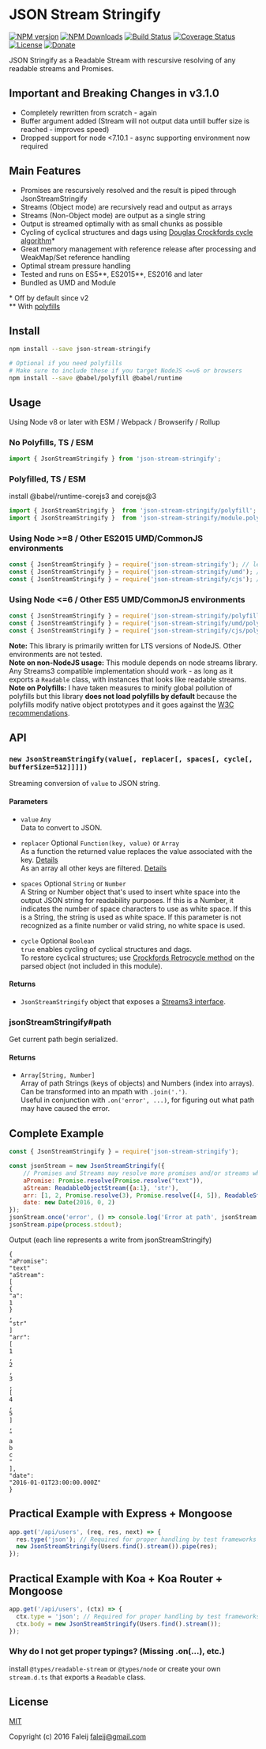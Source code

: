 # JSON Stream Stringify

[![NPM version][npm-image]][npm-url]
[![NPM Downloads][downloads-image]][downloads-url]
[![Build Status][travis-image]][travis-url]
[![Coverage Status][coveralls-image]][coveralls-url]
[![License][license-image]](LICENSE)
[![Donate][donate-image]][donate-url]

JSON Stringify as a Readable Stream with rescursive resolving of any readable streams and Promises.

## Important and Breaking Changes in v3.1.0

- Completely rewritten from scratch - again
- Buffer argument added (Stream will not output data untill buffer size is reached - improves speed)
- Dropped support for node <7.10.1 - async supporting environment now required

## Main Features

- Promises are rescursively resolved and the result is piped through JsonStreamStringify
- Streams (Object mode) are recursively read and output as arrays
- Streams (Non-Object mode) are output as a single string
- Output is streamed optimally with as small chunks as possible
- Cycling of cyclical structures and dags using [Douglas Crockfords cycle algorithm](https://github.com/douglascrockford/JSON-js)*
- Great memory management with reference release after processing and WeakMap/Set reference handling
- Optimal stream pressure handling
- Tested and runs on ES5**, ES2015**, ES2016 and later
- Bundled as UMD and Module

\* Off by default since v2  
\** With [polyfills](#usage)  

## Install

```bash
npm install --save json-stream-stringify

# Optional if you need polyfills
# Make sure to include these if you target NodeJS <=v6 or browsers
npm install --save @babel/polyfill @babel/runtime
```

## Usage

Using Node v8 or later with ESM / Webpack / Browserify / Rollup

### No Polyfills, TS / ESM

```javascript
import { JsonStreamStringify } from 'json-stream-stringify';
```

### Polyfilled, TS / ESM

install @babel/runtime-corejs3 and corejs@3

```javascript
import { JsonStreamStringify }  from 'json-stream-stringify/polyfill';
import { JsonStreamStringify }  from 'json-stream-stringify/module.polyfill'; // force ESM
```

### Using Node >=8 / Other ES2015 UMD/CommonJS environments

```javascript
const { JsonStreamStringify } = require('json-stream-stringify'); // let module resolution decide UMD or CJS
const { JsonStreamStringify } = require('json-stream-stringify/umd'); // force UMD
const { JsonStreamStringify } = require('json-stream-stringify/cjs'); // force CJS
```

### Using Node <=6 / Other ES5 UMD/CommonJS environments

```javascript
const { JsonStreamStringify } = require('json-stream-stringify/polyfill');
const { JsonStreamStringify } = require('json-stream-stringify/umd/polyfill');
const { JsonStreamStringify } = require('json-stream-stringify/cjs/polyfill');
```

**Note:** This library is primarily written for LTS versions of NodeJS. Other environments are not tested.  
**Note on non-NodeJS usage:** This module depends on node streams library. Any Streams3 compatible implementation should work - as long as it exports a `Readable` class, with instances that looks like readable streams.  
**Note on Polyfills:** I have taken measures to minify global pollution of polyfills but this library **does not load polyfills by default** because the polyfills modify native object prototypes and it goes against the [W3C recommendations](https://www.w3.org/2001/tag/doc/polyfills/#advice-for-library-and-framework-authors).

## API

### `new JsonStreamStringify(value[, replacer[, spaces[, cycle[, bufferSize=512]]]])`  

Streaming conversion of ``value`` to JSON string.

#### Parameters

- ``value`` ``Any``  
  Data to convert to JSON.

- ``replacer`` Optional ``Function(key, value)`` or ``Array``  
  As a function the returned value replaces the value associated with the key. [Details](https://developer.mozilla.org/en/docs/Web/JavaScript/Reference/Global_Objects/JSON/stringify#The_replacer_parameter)  
 As an array all other keys are filtered. [Details](https://developer.mozilla.org/en/docs/Web/JavaScript/Reference/Global_Objects/JSON/stringify#Example_with_an_array)

- ``spaces`` Optional ``String`` or ``Number``  
  A String or Number object that's used to insert white space into the output JSON string for readability purposes. If this is a Number, it indicates the number of space characters to use as white space. If this is a String, the string is used as white space. If this parameter is not recognized as a finite number or valid string, no white space is used.

- ``cycle`` Optional ``Boolean``  
  ``true`` enables cycling of cyclical structures and dags.  
  To restore cyclical structures; use [Crockfords Retrocycle method](https://github.com/douglascrockford/JSON-js) on the parsed object (not included in this module).

#### Returns

- ``JsonStreamStringify`` object that exposes a [Streams3 interface](https://nodejs.org/api/stream.html#stream_class_stream_readable).

### jsonStreamStringify#path

Get current path begin serialized.

#### Returns

- ``Array[String, Number]``  
  Array of path Strings (keys of objects) and Numbers (index into arrays).  
  Can be transformed into an mpath with ``.join('.')``.  
  Useful in conjunction with ``.on('error', ...)``, for figuring out what path may have caused the error.

## Complete Example

```javascript
const { JsonStreamStringify } = require('json-stream-stringify');

const jsonStream = new JsonStreamStringify({
    // Promises and Streams may resolve more promises and/or streams which will be consumed and processed into json output
    aPromise: Promise.resolve(Promise.resolve("text")),
    aStream: ReadableObjectStream({a:1}, 'str'),
    arr: [1, 2, Promise.resolve(3), Promise.resolve([4, 5]), ReadableStream('a', 'b', 'c')],
    date: new Date(2016, 0, 2)
});
jsonStream.once('error', () => console.log('Error at path', jsonStream.stack.join('.')));
jsonStream.pipe(process.stdout);
```

Output (each line represents a write from jsonStreamStringify)

```text
{
"aPromise":
"text"
"aStream":
[
{
"a":
1
}
,
"str"
]
"arr":
[
1
,
2
,
3
,
[
4
,
5
]
,
"
a
b
c
"
],
"date":
"2016-01-01T23:00:00.000Z"
}
```

## Practical Example with Express + Mongoose

```javascript
app.get('/api/users', (req, res, next) => {
  res.type('json'); // Required for proper handling by test frameworks and some clients
  new JsonStreamStringify(Users.find().stream()).pipe(res);
});
```

## Practical Example with Koa + Koa Router + Mongoose

```javascript
app.get('/api/users', (ctx) => {
  ctx.type = 'json'; // Required for proper handling by test frameworks and some clients
  ctx.body = new JsonStreamStringify(Users.find().stream());
});
```


### Why do I not get proper typings? (Missing .on(...), etc.)

install ``@types/readable-stream`` or ``@types/node`` or create your own ``stream.d.ts`` that exports a ``Readable`` class.

## License

[MIT](LICENSE)

Copyright (c) 2016 Faleij [faleij@gmail.com](mailto:faleij@gmail.com)

[npm-image]: http://img.shields.io/npm/v/json-stream-stringify.svg
[npm-url]: https://npmjs.org/package/json-stream-stringify
[downloads-image]: https://img.shields.io/npm/dm/json-stream-stringify.svg
[downloads-url]: https://npmjs.org/package/json-stream-stringify
[travis-image]: https://travis-ci.org/Faleij/json-stream-stringify.svg?branch=master
[travis-url]: https://travis-ci.org/Faleij/json-stream-stringify
[coveralls-image]: https://coveralls.io/repos/Faleij/json-stream-stringify/badge.svg?branch=master&service=github
[coveralls-url]: https://coveralls.io/github/Faleij/json-stream-stringify?branch=master
[license-image]: https://img.shields.io/badge/license-MIT-blue.svg
[donate-image]: https://img.shields.io/badge/Donate-PayPal-green.svg
[donate-url]: https://www.paypal.com/cgi-bin/webscr?cmd=_donations&business=faleij%40gmail%2ecom&lc=GB&item_name=faleij&item_number=jsonStreamStringify&currency_code=SEK&bn=PP%2dDonationsBF%3abtn_donate_SM%2egif%3aNonHosted
